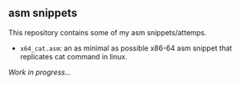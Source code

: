 ## asm snippets

This repository contains some of my asm snippets/attemps.
*   `x64_cat.asm`: an as minimal as possible x86-64 asm snippet that replicates cat command in linux.

_Work in progress..._